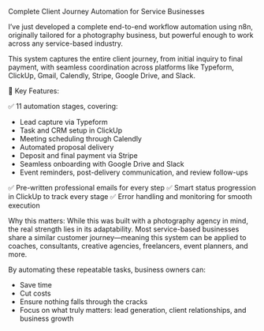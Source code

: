 Complete Client Journey Automation for Service Businesses

I’ve just developed a complete end-to-end workflow automation using n8n, originally tailored for a photography business, but powerful enough to work across any service-based industry.

This system captures the entire client journey, from initial inquiry to final payment, with seamless coordination across platforms like Typeform, ClickUp, Gmail, Calendly, Stripe, Google Drive, and Slack.

🎯 Key Features:

✅ 11 automation stages, covering:
- Lead capture via Typeform
- Task and CRM setup in ClickUp
- Meeting scheduling through Calendly
- Automated proposal delivery
- Deposit and final payment via Stripe
- Seamless onboarding with Google Drive and Slack
- Event reminders, post-delivery communication, and review follow-ups

✅ Pre-written professional emails for every step
✅ Smart status progression in ClickUp to track every stage
✅ Error handling and monitoring for smooth execution

Why this matters:
While this was built with a photography agency in mind, the real strength lies in its adaptability. Most service-based businesses share a similar customer journey—meaning this system can be applied to coaches, consultants, creative agencies, freelancers, event planners, and more.

By automating these repeatable tasks, business owners can:
- Save time
- Cut costs
- Ensure nothing falls through the cracks
- Focus on what truly matters: lead generation, client relationships, and business growth
